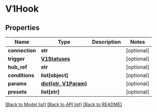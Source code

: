 # V1Hook

## Properties
Name | Type | Description | Notes
------------ | ------------- | ------------- | -------------
**connection** | **str** |  | [optional] 
**trigger** | [**V1Statuses**](V1Statuses.md) |  | [optional] 
**hub_ref** | **str** |  | [optional] 
**conditions** | **list[object]** |  | [optional] 
**params** | [**dict(str, V1Param)**](V1Param.md) |  | [optional] 
**presets** | **list[str]** |  | [optional] 

[[Back to Model list]](../README.md#documentation-for-models) [[Back to API list]](../README.md#documentation-for-api-endpoints) [[Back to README]](../README.md)



